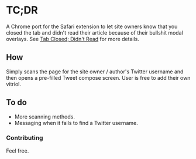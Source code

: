 # TC;DR

A Chrome port for the Safari extension to let site owners know that you closed the tab and didn't read their article because of their bullshit modal overlays. See [Tab Closed; Didn't Read](http://tabcloseddidntread.com) for more details.

## How

Simply scans the page for the site owner / author's Twitter username and then opens a pre-filled Tweet compose screen. User is free to add their own vitriol.

## To do

* More scanning methods.
* Messaging when it fails to find a Twitter username.

### Contributing

Feel free.
